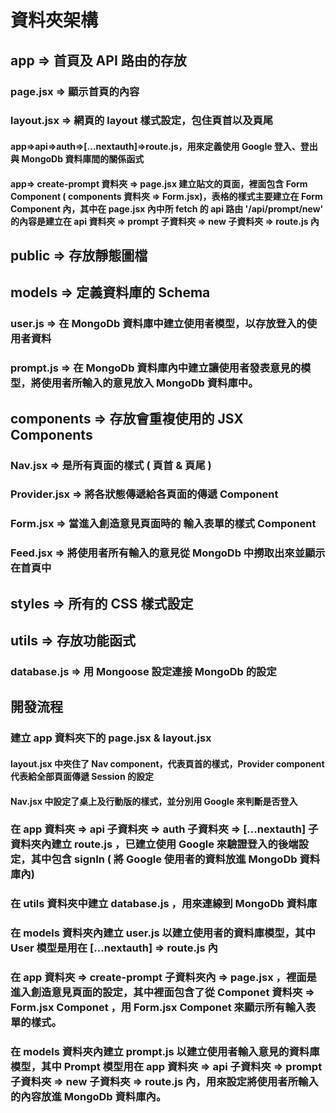 # 資料夾架構 
## app => 首頁及 API 路由的存放
### page.jsx => 顯示首頁的內容
### layout.jsx => 網頁的 layout 樣式設定，包住頁首以及頁尾
#### app=>api=>auth=>[...nextauth]=>route.js，用來定義使用 Google 登入、登出與 MongoDb 資料庫間的關係函式
#### app=> create-prompt 資料夾 => page.jsx 建立貼文的頁面，裡面包含 Form Component ( components 資料夾 => Form.jsx)，表格的樣式主要建立在 Form Component 內，其中在 page.jsx 內中所 fetch 的 api 路由 '/api/prompt/new' 的內容是建立在 api 資料夾 => prompt 子資料夾 => new 子資料夾 => route.js 內
## public => 存放靜態圖檔

## models => 定義資料庫的 Schema
### user.js => 在 MongoDb 資料庫中建立使用者模型，以存放登入的使用者資料
### prompt.js => 在 MongoDb 資料庫內中建立讓使用者發表意見的模型，將使用者所輸入的意見放入 MongoDb 資料庫中。

## components => 存放會重複使用的 JSX Components
### Nav.jsx => 是所有頁面的樣式 ( 頁首 & 頁尾 )
### Provider.jsx => 將各狀態傳遞給各頁面的傳遞 Component 
### Form.jsx => 當進入創造意見頁面時的 輸入表單的樣式 Component
### Feed.jsx => 將使用者所有輸入的意見從 MongoDb 中撈取出來並顯示在首頁中

## styles => 所有的 CSS 樣式設定

## utils => 存放功能函式
### database.js => 用 Mongoose 設定連接 MongoDb 的設定

## 開發流程 
### 建立 app 資料夾下的 page.jsx & layout.jsx 
#### layout.jsx 中夾住了 Nav component，代表頁首的樣式，Provider      component   代表給全部頁面傳遞 Session 的設定
#### Nav.jsx 中設定了桌上及行動版的樣式，並分別用 Google 來判斷是否登入

### 在 app 資料夾 => api 子資料夾 => auth 子資料夾 => [...nextauth] 子資料夾內建立 route.js ，已建立使用 Google 來驗證登入的後端設定，其中包含 signIn ( 將 Google 使用者的資料放進 MongoDb 資料庫內)

### 在 utils 資料夾中建立 database.js ，用來連線到 MongoDb 資料庫

### 在 models 資料夾內建立 user.js 以建立使用者的資料庫模型，其中 User 模型是用在 [...nextauth] => route.js 內

### 在 app 資料夾 => create-prompt 子資料夾內 => page.jsx ，裡面是進入創造意見頁面的設定，其中裡面包含了從 Componet 資料夾 => Form.jsx Componet ，用 Form.jsx Componet 來顯示所有輸入表單的樣式。

### 在 models 資料夾內建立 prompt.js 以建立使用者輸入意見的資料庫模型，其中 Prompt  模型用在 app 資料夾 => api 子資料夾 => prompt 子資料夾 => new 子資料夾 => route.js 內，用來設定將使用者所輸入的內容放進 MongoDb 資料庫內。



